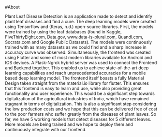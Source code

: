 #About

Plant Leaf Disease Detection is an application made to detect and identify plant leaf diseases and find a cure. The deep learning models were created using Tensorflow and (Keras, n.d.) open-source libraries. First, the models were trained by using the leaf databases (found in Kaggle, FiveThirtyEight.com, Data.gov, www.data-is-plural.com, Quandl.com, Socrata.com and Google Public Datasets). 
The models were continuously trained with as many datasets as we could find and a sharp increase in accuracy curve was observed. Simultaneously, the frontend was created using Flutter and some of most modern libraries available for Android and IOS devices. A Flask-Ngrok hybrid server was used to connect the Frontend and Backend together. 
This enabled us to achieve state-of-the-art deep learning capabilities and reach unprecedented accuracies for a mobile based deep learning model. The frontend itself boasts a fully Material Design taken straight from the material.io library for flutter. This ensures that this frontend is easy to learn and use, while also providing great functionality and user experience. 
This would be a significant step towards digitalization of the agricultural industries of India, which have remained stagnant in terms of digitalization. This is also a significant step considering the low production costs and we hope that this can be delivered free of cost to the poor farmers who suffer greatly from the diseases of plant leaves. 
So far, we have 5 working models that detect diseases for 5 different leaves. More models are being trained and we hope to deploy them and continuously integrate with our frontend. 